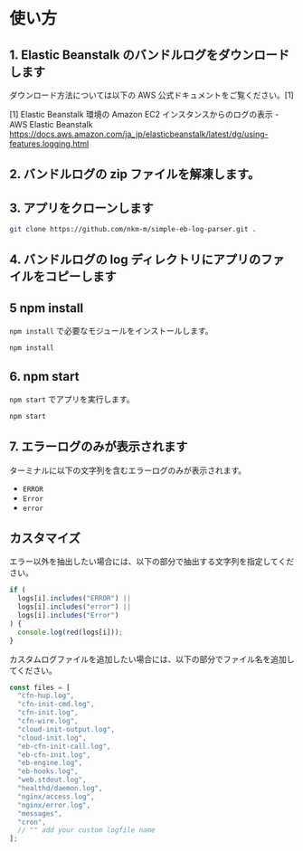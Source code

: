 # 使い方

## 1. Elastic Beanstalk のバンドルログをダウンロードします  

ダウンロード方法については以下の AWS 公式ドキュメントをご覧ください。[1]

[1] Elastic Beanstalk 環境の Amazon EC2 インスタンスからのログの表示 - AWS Elastic Beanstalk  
https://docs.aws.amazon.com/ja_jp/elasticbeanstalk/latest/dg/using-features.logging.html

## 2. バンドルログの zip ファイルを解凍します。

## 3. アプリをクローンします

```bash
git clone https://github.com/nkm-m/simple-eb-log-parser.git .
```

## 4. バンドルログの log ディレクトリにアプリのファイルをコピーします


## 5 npm install

`npm install` で必要なモジュールをインストールします。

```bash
npm install
```

## 6. npm start

`npm start` でアプリを実行します。

```bash
npm start
```

## 7. エラーログのみが表示されます

ターミナルに以下の文字列を含むエラーログのみが表示されます。

- `ERROR`
- `Error`
- `error`

## カスタマイズ

エラー以外を抽出したい場合には、以下の部分で抽出する文字列を指定してください。

``` javascript:app.js
if (
  logs[i].includes("ERROR") ||
  logs[i].includes("error") ||
  logs[i].includes("Error")
) {
  console.log(red(logs[i]));
}
```

カスタムログファイルを追加したい場合には、以下の部分でファイル名を追加してください。

``` javascript:app.js
const files = [
  "cfn-hup.log",
  "cfn-init-cmd.log",
  "cfn-init.log",
  "cfn-wire.log",
  "cloud-init-output.log",
  "cloud-init.log",
  "eb-cfn-init-call.log",
  "eb-cfn-init.log",
  "eb-engine.log",
  "eb-hooks.log",
  "web.stdout.log",
  "healthd/daemon.log",
  "nginx/access.log",
  "nginx/error.log",
  "messages",
  "cron",
  // "" add your custom logfile name
];
```